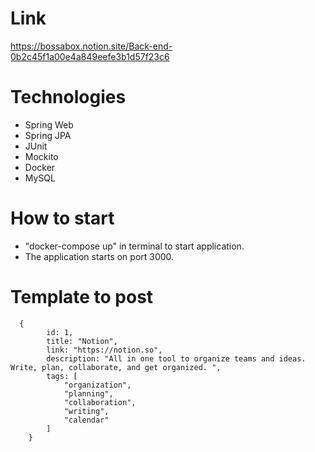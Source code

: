 # Link
https://bossabox.notion.site/Back-end-0b2c45f1a00e4a849eefe3b1d57f23c6

# Technologies
- Spring Web
- Spring JPA
- JUnit
- Mockito
- Docker
- MySQL

# How to start
- "docker-compose up" in terminal to start application.
- The application starts on port 3000.

# Template to post
```api
  {
        id: 1,
        title: "Notion",
        link: "https://notion.so",
        description: "All in one tool to organize teams and ideas. Write, plan, collaborate, and get organized. ",
        tags: [
            "organization",
            "planning",
            "collaboration",
            "writing",
            "calendar"
        ]
    }
```
